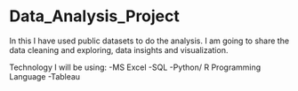 # Data_Analysis_Project
In this I have used public datasets to do the analysis. I am going to share the data cleaning and exploring, data insights and visualization.

Technology I will be using:
-MS Excel
-SQL
-Python/ R Programming Language
-Tableau 
